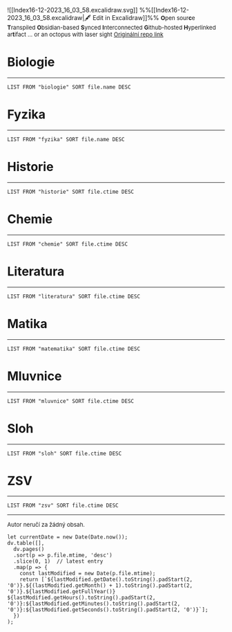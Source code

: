 
![[Index16-12-2023_16_03_58.excalidraw.svg]]
%%[[Index16-12-2023_16_03_58.excalidraw|🖋 Edit in Excalidraw]]%%
<font size = "2">**O**pen sour**c**e **T**ranspiled **O**bsidian-based **S**ynced **I**nterconnected **G**ithub-hosted **H**yperlinked ar**t**ifact 
... or an octopus with laser sight
[Originální repo link](https://github.com/antizombie35/octosight)
</font>
# Biologie 
---
```dataview
LIST FROM "biologie" SORT file.name DESC
```
# Fyzika
---
```dataview
LIST FROM "fyzika" SORT file.name DESC
```
# Historie
---
```dataview
LIST FROM "historie" SORT file.ctime DESC
```
# Chemie
---
```dataview
LIST FROM "chemie" SORT file.ctime DESC
```
# Literatura
---
```dataview
LIST FROM "literatura" SORT file.ctime DESC
```
# Matika
---
```dataview
LIST FROM "matematika" SORT file.ctime DESC
```
# Mluvnice 
---
```dataview
LIST FROM "mluvnice" SORT file.ctime DESC
```
# Sloh
---
```dataview
LIST FROM "sloh" SORT file.ctime DESC
```

# ZSV
---
```dataview
LIST FROM "zsv" SORT file.ctime DESC
```
***
<font size = "2">
Autor neručí za žádný obsah.<br>
</font>

```dataviewjs
let currentDate = new Date(Date.now());
dv.table([],
  dv.pages()
  .sort(p => p.file.mtime, 'desc')
  .slice(0, 1)  // latest entry
  .map(p => {
    const lastModified = new Date(p.file.mtime);
    return [`${lastModified.getDate().toString().padStart(2, '0')}.${(lastModified.getMonth() + 1).toString().padStart(2, '0')}.${lastModified.getFullYear()} ${lastModified.getHours().toString().padStart(2, '0')}:${lastModified.getMinutes().toString().padStart(2, '0')}:${lastModified.getSeconds().toString().padStart(2, '0')}`];
  })
);
```
